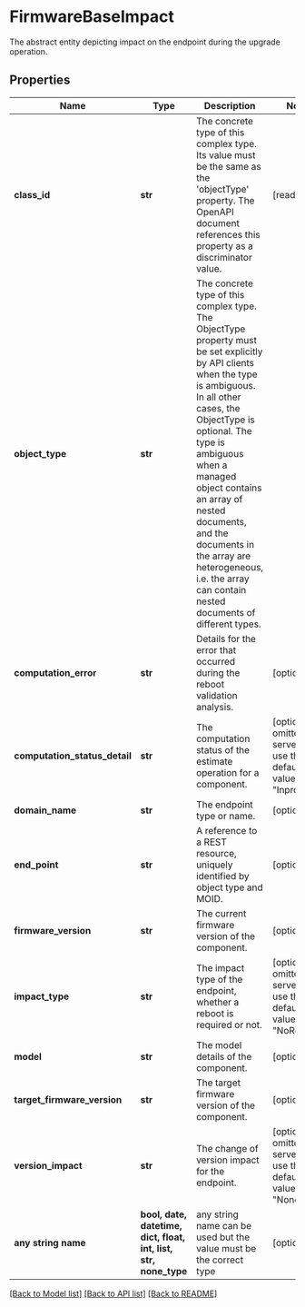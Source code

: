 # FirmwareBaseImpact

The abstract entity depicting impact on the endpoint during the upgrade operation.
## Properties
Name | Type | Description | Notes
------------ | ------------- | ------------- | -------------
**class_id** | **str** | The concrete type of this complex type. Its value must be the same as the &#39;objectType&#39; property. The OpenAPI document references this property as a discriminator value. | [readonly] 
**object_type** | **str** | The concrete type of this complex type. The ObjectType property must be set explicitly by API clients when the type is ambiguous. In all other cases, the  ObjectType is optional.  The type is ambiguous when a managed object contains an array of nested documents, and the documents in the array are heterogeneous, i.e. the array can contain nested documents of different types. | 
**computation_error** | **str** | Details for the error that occurred during the reboot validation analysis. | [optional] 
**computation_status_detail** | **str** | The computation status of the estimate operation for a component. | [optional]  if omitted the server will use the default value of "Inprogress"
**domain_name** | **str** | The endpoint type or name. | [optional] 
**end_point** | **str** | A reference to a REST resource, uniquely identified by object type and MOID. | [optional] 
**firmware_version** | **str** | The current firmware version of the component. | [optional] 
**impact_type** | **str** | The impact type of the endpoint, whether a reboot is required or not. | [optional]  if omitted the server will use the default value of "NoReboot"
**model** | **str** | The model details of the component. | [optional] 
**target_firmware_version** | **str** | The target firmware version of the component. | [optional] 
**version_impact** | **str** | The change of version impact for the endpoint. | [optional]  if omitted the server will use the default value of "None"
**any string name** | **bool, date, datetime, dict, float, int, list, str, none_type** | any string name can be used but the value must be the correct type | [optional]

[[Back to Model list]](../README.md#documentation-for-models) [[Back to API list]](../README.md#documentation-for-api-endpoints) [[Back to README]](../README.md)


